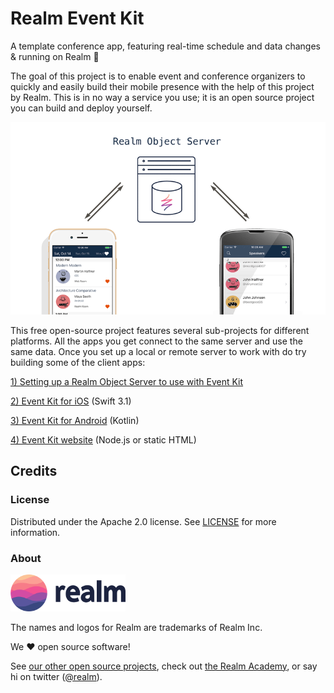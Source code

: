 # Realm Event Kit

A template conference app, featuring real-time schedule and data changes &amp; running on Realm 🚀

The goal of this project is to enable event and conference organizers to quickly and easily build their mobile presence with the help of this project by Realm. This is in no way a service you use; it is an open source project you can build and deploy yourself.

![](assets/server.png)

This free open-source project features several sub-projects for different platforms. All the apps you get connect to the same server and use the same data. Once you set up a local or remote server to work with do try building some of the client apps:

[1) Setting up a Realm Object Server to use with Event Kit](server/README.md)

[2) Event Kit for iOS](iOS/README.md) (Swift 3.1)

[3) Event Kit for Android](android/README.md) (Kotlin)

[4) Event Kit website](web/README.md) (Node.js or static HTML)

## Credits

### License

Distributed under the Apache 2.0 license. See [LICENSE](../LICENSE) for more information.

### About

<img src="assets/realm.png" width="184" />

The names and logos for Realm are trademarks of Realm Inc.

We :heart: open source software!

See [our other open source projects](https://realm.github.io), check out [the Realm Academy](https://academy.realm.io), or say hi on twitter ([@realm](https://twitter.com/realm)).
